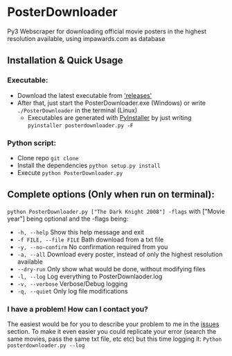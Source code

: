 # PosterDownloader
Py3 Webscraper for downloading official movie posters in the highest resolution available, using impawards.com as database

## Installation & Quick Usage

### Executable:
* Download the latest executable from ['releases'](https://github.com/FdelMazo/PosterDownloader/releases/latest)
* After that, just start the PosterDownloader.exe (Windows) or write `./PosterDownloader` in the terminal (Linux)
    * Executables are generated with [PyInstaller](http://www.pyinstaller.org/) by just writing `pyinstaller posterdownloader.py -F`

### Python script:
* Clone repo `git clone`
* Install the dependencies `python setup.py install`
* Execute `python PosterDownloader.py`
        
## Complete options (Only when run on terminal):

`python PosterDownloader.py ["The Dark Knight 2008"] -flags` with ["Movie year"] being optional and the -flags being:

* `-h, --help`            Show this help message and exit
* `-f FILE, --file FILE`  Bath download from a txt file
* `-y, --no-confirm`      No confirmation required from you
* `-a, --all`      Download every poster, instead of only the highest resolution available
* `--dry-run`             Only show what would be done, without modifying files
* `-l, --log`             Log everything to PosterDownlaoder.log
* `-v, --verbose`         Verbose/Debug logging
* `-q, --quiet`           Only log file modifications

### I have a problem! How can I contact you?

The easiest would be for you to describe your problem to me in the [issues](https://github.com/FdelMazo/posterdownloader/issues) section. To make it even easier you could replicate your error (search the same movies, pass the same txt file, etc etc) but this time logging it:
`Python posterdownloader.py --log`
